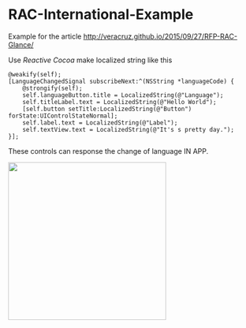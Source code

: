 # RAC-International-Example

Example for the article http://veracruz.github.io/2015/09/27/RFP-RAC-Glance/

Use *Reactive Cocoa* make localized string like this

```objc
@weakify(self);
[LanguageChangedSignal subscribeNext:^(NSString *languageCode) {
    @strongify(self);
    self.languageButton.title = LocalizedString(@"Language");
    self.titleLabel.text = LocalizedString(@"Hello World");
    [self.button setTitle:LocalizedString(@"Button") forState:UIControlStateNormal];
    self.label.text = LocalizedString(@"Label");
    self.textView.text = LocalizedString(@"It's s pretty day.");
}];
```

These controls can response the change of language IN APP.

<image src="http://veracruz.github.io/images/2015_9/RAC-International-Example.gif" width=320></image>